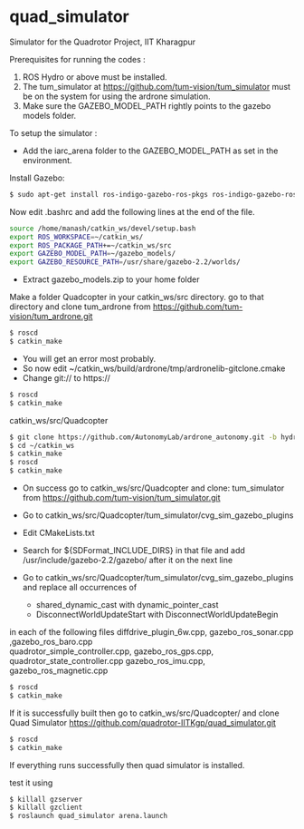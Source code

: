 # quad_simulator
Simulator for the Quadrotor Project, IIT Kharagpur

Prerequisites for running the codes :

1. ROS Hydro or above must be installed.
2. The tum_simulator at https://github.com/tum-vision/tum_simulator must be on the system for using the ardrone simulation.
3. Make sure the GAZEBO_MODEL_PATH rightly points to the gazebo models folder.

To setup the simulator :

- Add the iarc_arena folder to the GAZEBO_MODEL_PATH as set in the environment.

Install Gazebo:
```sh
$ sudo apt-get install ros-indigo-gazebo-ros-pkgs ros-indigo-gazebo-ros-control
```

Now edit .bashrc and add the following lines at the end of the file.
```sh
source /home/manash/catkin_ws/devel/setup.bash
export ROS_WORKSPACE=~/catkin_ws/
export ROS_PACKAGE_PATH+=~/catkin_ws/src
export GAZEBO_MODEL_PATH=~/gazebo_models/
export GAZEBO_RESOURCE_PATH=/usr/share/gazebo-2.2/worlds/
```

- Extract gazebo_models.zip to your home folder

Make a folder Quadcopter in your catkin_ws/src directory. go to that directory and clone tum_ardrone from https://github.com/tum-vision/tum_ardrone.git
```sh
$ roscd
$ catkin_make
```

- You will get an error most probably.
- So now edit ~/catkin_ws/build/ardrone/tmp/ardronelib-gitclone.cmake 
- Change git:// to https://

```sh
$ roscd
$ catkin_make
```

catkin_ws/src/Quadcopter
```sh
$ git clone https://github.com/AutonomyLab/ardrone_autonomy.git -b hydro-devel
$ cd ~/catkin_ws
$ catkin_make
$ roscd
$ catkin_make
```

- On success go to catkin_ws/src/Quadcopter and clone: tum_simulator from https://github.com/tum-vision/tum_simulator.git

- Go to catkin_ws/src/Quadcopter/tum_simulator/cvg_sim_gazebo_plugins

- Edit CMakeLists.txt 
- Search for ${SDFormat_INCLUDE_DIRS} in that file and add /usr/include/gazebo-2.2/gazebo/ after it on the next line

- Go to catkin_ws/src/Quadcopter/tum_simulator/cvg_sim_gazebo_plugins and replace all occurrences of  
    - shared_dynamic_cast with dynamic_pointer_cast
    - DisconnectWorldUpdateStart with DisconnectWorldUpdateBegin

in each of the following files
diffdrive_plugin_6w.cpp,   gazebo_ros_sonar.cpp ,gazebo_ros_baro.cpp  
quadrotor_simple_controller.cpp, gazebo_ros_gps.cpp, quadrotor_state_controller.cpp
gazebo_ros_imu.cpp, gazebo_ros_magnetic.cpp

```sh
$ roscd
$ catkin_make 
```

If it is successfully built then go to 
catkin_ws/src/Quadcopter/ and clone Quad Simulator
https://github.com/quadrotor-IITKgp/quad_simulator.git

```sh
$ roscd
$ catkin_make 
```

If everything runs successfully then quad simulator is installed.

test it using

```sh
$ killall gzserver
$ killall gzclient
$ roslaunch quad_simulator arena.launch 
```